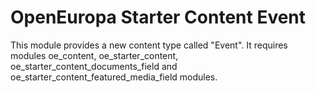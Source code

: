 # OpenEuropa Starter Content Event

This module provides a new content type called "Event". It requires modules oe_content, oe_starter_content, oe_starter_content_documents_field and oe_starter_content_featured_media_field modules.
